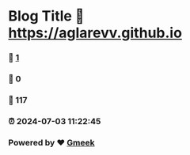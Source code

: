 # Blog Title :link: https://aglarevv.github.io 
### :page_facing_up: [1](https://aglarevv.github.io/tag.html) 
### :speech_balloon: 0 
### :hibiscus: 117 
### :alarm_clock: 2024-07-03 11:22:45 
### Powered by :heart: [Gmeek](https://github.com/Meekdai/Gmeek)
